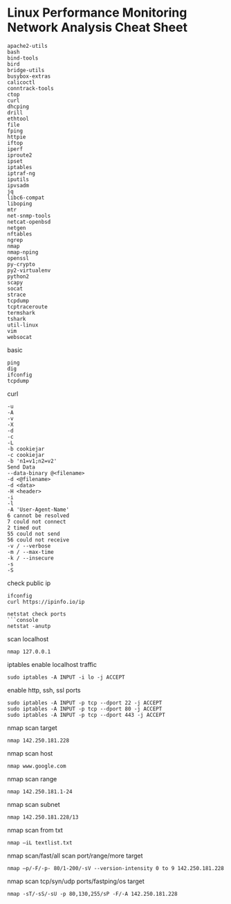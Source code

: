 # Linux Performance Monitoring Network Analysis Cheat Sheet
```
apache2-utils
bash
bind-tools
bird
bridge-utils
busybox-extras
calicoctl
conntrack-tools
ctop
curl
dhcping
drill
ethtool
file
fping
httpie
iftop
iperf
iproute2
ipset
iptables
iptraf-ng
iputils
ipvsadm
jq
libc6-compat
liboping
mtr
net-snmp-tools
netcat-openbsd
netgen
nftables
ngrep
nmap
nmap-nping
openssl
py-crypto
py2-virtualenv
python2
scapy
socat
strace
tcpdump
tcptraceroute
termshark
tshark
util-linux
vim
websocat
```
basic
```console
ping
dig
ifconfig
tcpdump
```
curl
```console
-u
-A
-v
-X
-d
-c
-L
-b cookiejar
-c cookiejar
-b 'n1=v1;n2=v2'
Send Data
--data-binary @<filename>
-d <@filename>
-d <data>
-H <header>
-i
-l
-A 'User-Agent-Name'
6 cannot be resolved
7 could not connect
2 timed out
55 could not send
56 could not receive
-v / --verbose
-m / --max-time
-k / --insecure
-s
-S
```
check public ip
```console
ifconfig
curl https://ipinfo.io/ip
```
```
netstat check ports
```console
netstat -anutp
```
scan localhost
```
nmap 127.0.0.1
```
iptables enable localhost traffic
```console
sudo iptables -A INPUT -i lo -j ACCEPT
```
enable http, ssh, ssl ports
```console
sudo iptables -A INPUT -p tcp --dport 22 -j ACCEPT
sudo iptables -A INPUT -p tcp --dport 80 -j ACCEPT
sudo iptables -A INPUT -p tcp --dport 443 -j ACCEPT
```
nmap scan target
```console
nmap 142.250.181.228
```
nmap scan host
```console
nmap www.google.com
```
nmap scan range
```console
nmap 142.250.181.1-24
```
nmap scan subnet
```console
nmap 142.250.181.228/13
```
nmap scan from txt
```console
nmap –iL textlist.txt
```
nmap scan/fast/all scan port/range/more target
```console
nmap –p/-F/-p- 80/1-200/-sV --version-intensity 0 to 9 142.250.181.228
```
nmap scan tcp/syn/udp ports/fastping/os target
```console
nmap -sT/-sS/-sU -p 80,130,255/sP -F/-A 142.250.181.228
```
